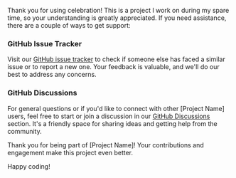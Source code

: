 Thank you for using celebration! This is a project I work on during my spare time, so your understanding is greatly appreciated. If you need assistance, there are a couple of ways to get support:

### GitHub Issue Tracker

Visit our [GitHub issue tracker](https://github.com/apple-fritter/celebration/issues) to check if someone else has faced a similar issue or to report a new one. Your feedback is valuable, and we'll do our best to address any concerns.

### GitHub Discussions

For general questions or if you'd like to connect with other [Project Name] users, feel free to start or join a discussion in our [GitHub Discussions](https://github.com/apple-fritter/celebration/discussions) section. It's a friendly space for sharing ideas and getting help from the community.

Thank you for being part of [Project Name]! Your contributions and engagement make this project even better.

Happy coding!
